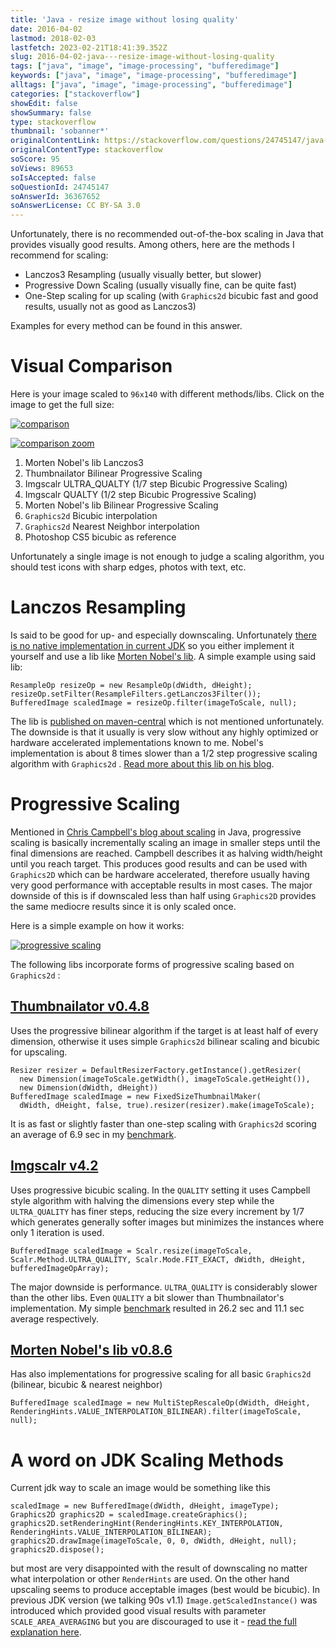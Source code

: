 ```yaml
---
title: 'Java - resize image without losing quality'
date: 2016-04-02
lastmod: 2018-02-03
lastfetch: 2023-02-21T18:41:39.352Z
slug: 2016-04-02-java---resize-image-without-losing-quality
tags: ["java", "image", "image-processing", "bufferedimage"]
keywords: ["java", "image", "image-processing", "bufferedimage"]
alltags: ["java", "image", "image-processing", "bufferedimage"]
categories: ["stackoverflow"]
showEdit: false 
showSummary: false 
type: stackoverflow 
thumbnail: 'sobanner*' 
originalContentLink: https://stackoverflow.com/questions/24745147/java-resize-image-without-losing-quality
originalContentType: stackoverflow
soScore: 95
soViews: 89653
soIsAccepted: false
soQuestionId: 24745147
soAnswerId: 36367652
soAnswerLicense: CC BY-SA 3.0
---
```

Unfortunately, there is no recommended out-of-the-box scaling in Java that provides visually good results. Among others, here are the methods I recommend for scaling:

*   Lanczos3 Resampling (usually visually better, but slower)
*   Progressive Down Scaling (usually visually fine, can be quite fast)
*   One-Step scaling for up scaling (with  `Graphics2d`  bicubic fast and good results, usually not as good as Lanczos3)

Examples for every method can be found in this answer.

Visual Comparison
=================

Here is your image scaled to  `96x140`  with different methods/libs. Click on the image to get the full size:

[![comparison](https://i.stack.imgur.com/sH1tO.png)](https://i.stack.imgur.com/sH1tO.png)

[![comparison zoom](https://i.stack.imgur.com/JhRQT.png)](https://i.stack.imgur.com/JhRQT.png)

1.  Morten Nobel's lib Lanczos3
2.  Thumbnailator Bilinear Progressive Scaling
3.  Imgscalr ULTRA\_QUALTY (1/7 step Bicubic Progressive Scaling)
4.  Imgscalr QUALTY (1/2 step Bicubic Progressive Scaling)
5.  Morten Nobel's lib Bilinear Progressive Scaling
6.   `Graphics2d`  Bicubic interpolation
7.   `Graphics2d`  Nearest Neighbor interpolation
8.  Photoshop CS5 bicubic as reference

Unfortunately a single image is not enough to judge a scaling algorithm, you should test icons with sharp edges, photos with text, etc.

Lanczos Resampling
==================

Is said to be good for up- and especially downscaling. Unfortunately [there is no native implementation in current JDK](http://bugs.java.com/bugdatabase/view_bug.do?bug_id=6500894) so you either implement it yourself and use a lib like [Morten Nobel's lib](https://github.com/mortennobel/java-image-scaling). A simple example using said lib:

```
ResampleOp resizeOp = new ResampleOp(dWidth, dHeight);
resizeOp.setFilter(ResampleFilters.getLanczos3Filter());
BufferedImage scaledImage = resizeOp.filter(imageToScale, null);

```

The lib is [published on maven-central](http://mvnrepository.com/artifact/com.mortennobel/java-image-scaling) which is not mentioned unfortunately. The downside is that it usually is very slow without any highly optimized or hardware accelerated implementations known to me. Nobel's implementation is about 8 times slower than a 1/2 step progressive scaling algorithm with  `Graphics2d` . [Read more about this lib on his blog](https://blog.nobel-joergensen.com/2008/12/20/downscaling-images-in-java/).

Progressive Scaling
===================

Mentioned in [Chris Campbell's blog about scaling](https://community.oracle.com/docs/DOC-983611) in Java, progressive scaling is basically incrementally scaling an image in smaller steps until the final dimensions are reached. Campbell describes it as halving width/height until you reach target. This produces good results and can be used with  `Graphics2D`  which can be hardware accelerated, therefore usually having very good performance with acceptable results in most cases. The major downside of this is if downscaled less than half using  `Graphics2D`  provides the same mediocre results since it is only scaled once.

Here is a simple example on how it works:

[![progressive scaling](https://i.stack.imgur.com/xGtdc.png)](https://i.stack.imgur.com/xGtdc.png)

The following libs incorporate forms of progressive scaling based on  `Graphics2d` :

[Thumbnailator v0.4.8](https://github.com/coobird/thumbnailator)
----------------------------------------------------------------

Uses the progressive bilinear algorithm if the target is at least half of every dimension, otherwise it uses simple  `Graphics2d`  bilinear scaling and bicubic for upscaling.

```
Resizer resizer = DefaultResizerFactory.getInstance().getResizer(
  new Dimension(imageToScale.getWidth(), imageToScale.getHeight()), 
  new Dimension(dWidth, dHeight))
BufferedImage scaledImage = new FixedSizeThumbnailMaker(
  dWidth, dHeight, false, true).resizer(resizer).make(imageToScale);

```

It is as fast or slightly faster than one-step scaling with  `Graphics2d`  scoring an average of 6.9 sec in my [benchmark](https://stackoverflow.com/a/36295066/774398).

[Imgscalr v4.2](https://github.com/thebuzzmedia/imgscalr)
---------------------------------------------------------

Uses progressive bicubic scaling. In the  `QUALITY`  setting it uses Campbell style algorithm with halving the dimensions every step while the  `ULTRA_QUALITY`  has finer steps, reducing the size every increment by 1/7 which generates generally softer images but minimizes the instances where only 1 iteration is used.

```
BufferedImage scaledImage = Scalr.resize(imageToScale, Scalr.Method.ULTRA_QUALITY, Scalr.Mode.FIT_EXACT, dWidth, dHeight, bufferedImageOpArray);

```

The major downside is performance.  `ULTRA_QUALITY`  is considerably slower than the other libs. Even  `QUALITY`  a bit slower than Thumbnailator's implementation. My simple [benchmark](https://stackoverflow.com/a/36295066/774398) resulted in 26.2 sec and 11.1 sec average respectively.

[Morten Nobel's lib v0.8.6](https://github.com/mortennobel/java-image-scaling)
------------------------------------------------------------------------------

Has also implementations for progressive scaling for all basic  `Graphics2d`  (bilinear, bicubic & nearest neighbor)

```
BufferedImage scaledImage = new MultiStepRescaleOp(dWidth, dHeight, RenderingHints.VALUE_INTERPOLATION_BILINEAR).filter(imageToScale, null);

```

A word on JDK Scaling Methods
=============================

Current jdk way to scale an image would be something like this

```
scaledImage = new BufferedImage(dWidth, dHeight, imageType);
Graphics2D graphics2D = scaledImage.createGraphics();
graphics2D.setRenderingHint(RenderingHints.KEY_INTERPOLATION, RenderingHints.VALUE_INTERPOLATION_BILINEAR);
graphics2D.drawImage(imageToScale, 0, 0, dWidth, dHeight, null);
graphics2D.dispose();

```

but most are very disappointed with the result of downscaling no matter what interpolation or other  `RenderHints`  are used. On the other hand upscaling seems to produce acceptable images (best would be bicubic). In previous JDK version (we talking 90s v1.1)  `Image.getScaledInstance()`  was introduced which provided good visual results with parameter  `SCALE_AREA_AVERAGING`  but you are discouraged to use it - [read the full explanation here](https://community.oracle.com/docs/DOC-983611).